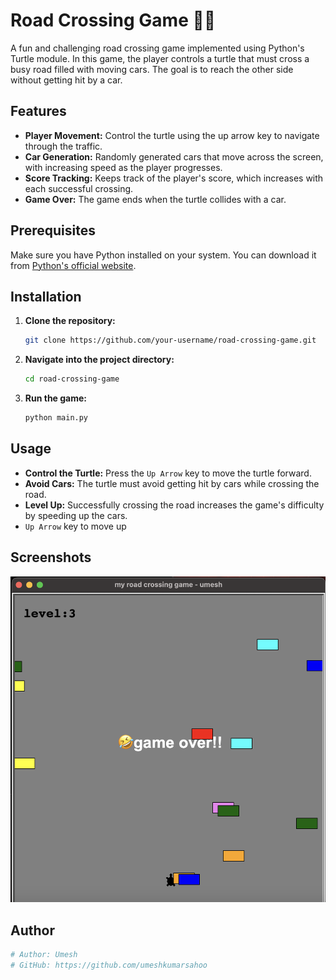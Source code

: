 # Road Crossing Game 🐢🚗

A fun and challenging road crossing game implemented using Python's Turtle module. In this game, the player controls a turtle that must cross a busy road filled with moving cars. The goal is to reach the other side without getting hit by a car.

## Features

- **Player Movement:** Control the turtle using the up arrow key to navigate through the traffic.
- **Car Generation:** Randomly generated cars that move across the screen, with increasing speed as the player progresses.
- **Score Tracking:** Keeps track of the player's score, which increases with each successful crossing.
- **Game Over:** The game ends when the turtle collides with a car.

## Prerequisites

Make sure you have Python installed on your system. You can download it from [Python's official website](https://www.python.org/downloads/).

## Installation

1. **Clone the repository:**

    ```bash
    git clone https://github.com/your-username/road-crossing-game.git
    ```

2. **Navigate into the project directory:**

    ```bash
    cd road-crossing-game
    ```

3. **Run the game:**

    ```bash
    python main.py
    ```

## Usage

- **Control the Turtle:** Press the `Up Arrow` key to move the turtle forward.
- **Avoid Cars:** The turtle must avoid getting hit by cars while crossing the road.
- **Level Up:** Successfully crossing the road increases the game's difficulty by speeding up the cars.
- `Up Arrow` key to move up

## Screenshots

![Road Crossing Game Screenshot](bridge.png)

## Author

```python
# Author: Umesh
# GitHub: https://github.com/umeshkumarsahoo
